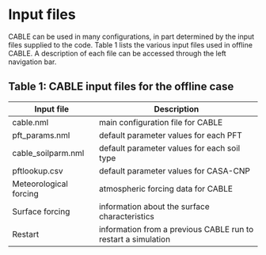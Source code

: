 # Input files

CABLE can be used in many configurations, in part determined by the input files supplied to the code.
Table 1 lists the various input files used in offline CABLE. A description of each file can be accessed through the left navigation bar.


## Table 1: CABLE input files for the offline case

|   Input file         	 | Description |
|------------------------|-------------|
| cable.nml            	 | main configuration file for CABLE |
| pft_params.nml       	 | default parameter values for each PFT |
| cable_soilparm.nml   	 | default parameter values for each soil type |
| pftlookup.csv        	 | default parameter values for CASA-CNP |          
| Meteorological forcing | atmospheric forcing data for CABLE |
| Surface forcing        | information about the surface characteristics |
| Restart                | information from a previous CABLE run to restart a simulation | 


